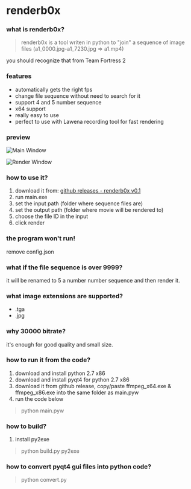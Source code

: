 # renderb0x

### what is renderb0x?
> renderb0x is a tool writen in python to "join" a sequence of image files (a1\_0000.jpg-a1\_7230.jpg => a1.mp4)

you should recognize that from Team Fortress 2

### features
* automatically gets the right fps
* change file sequence without need to search for it
* support 4 and 5 number sequence
* x64 support
* really easy to use
* perfect to use with Lawena recording tool for fast rendering

### preview

![Main Window](https://i.gyazo.com/66808eaa5f362c1f73e99f2738f19f24.png "Main Window")

![Render Window](https://i.gyazo.com/64edc52ae704406fb029dfbfe4dc5a92.png "Render Window")

### how to use it?
1. download it from: [github releases - renderb0x v0.1](https://github.com/sk1LLb0X/renderb0x/releases/download/v0.1/renderb0x_v0.1.rar)
2. run main.exe
3. set the input path (folder where sequence files are)
4. set the output path (folder where movie will be rendered to)
5. choose the file ID in the input
6. click render

### the program won't run!
remove config.json

### what if the file sequence is over 9999?
it will be renamed to 5 a number number sequence and then render it.

### what image extensions are supported?
* .tga
* .jpg

### why 30000 bitrate?
it's enough for good quality and small size.

### how to run it from the code?
1. download and install python 2.7 x86
2. download and install pyqt4 for python 2.7 x86
3. download it from github release, copy/paste ffmpeg_x64.exe & ffmpeg_x86.exe into the same folder as main.pyw
4. run the code below
 
>python main.pyw

### how to build?
1. install py2exe

>python build.py py2exe

### how to convert pyqt4 gui files into python code?
>python convert.py